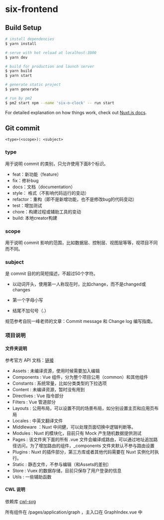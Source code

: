 # six-frontend

## Build Setup

```bash
# install dependencies
$ yarn install

# serve with hot reload at localhost:3000
$ yarn dev

# build for production and launch server
$ yarn build
$ yarn start

# generate static project
$ yarn generate

# run by pm2
$ pm2 start npm --name 'six-o-clock' -- run start
```

For detailed explanation on how things work, check out [Nuxt.js docs](https://nuxtjs.org).

## Git commit
```$xslt
<type>(<scope>): <subject>
```

### type
用于说明 commit 的类别，只允许使用下面8个标识。

- feat：新功能（feature）
- fix：修补bug
- docs：文档（documentation）
- style： 格式（不影响代码运行的变动）
- refactor：重构（即不是新增功能，也不是修改bug的代码变动）
- test：增加测试
- chore：构建过程或辅助工具的变动
- build: 本地creator构建

### scope
用于说明 commit 影响的范围，比如数据层、控制层、视图层等等，视项目不同而不同。

### subject
是 commit 目的的简短描述，不超过50个字符。

- 以动词开头，使用第一人称现在时，比如change，而不是changed或changes

- 第一个字母小写

- 结尾不加句号（.）

规范参考自阮一峰老师的文章：Commit message 和 Change log 编写指南。

### 项目说明 ###  

#### 文件夹说明 #### 

参考官方 API 文档：[链接](href=https://zh.nuxtjs.org/docs/2.x/directory-structure/nuxt) 

 - Assets : 未编译资源，使用时候需要加入编辑 
 - Components : Vue 组件，分为整个项目公用（common）和其他组件
 - Constants : 系统常量，比如分类类型的下拉选项
 - Content : 未编译资源，暂时没有用到
 - Directives : Vue 指令部分
 - Filters : Vue 管道部分
 - Layouts : 公用布局，可以设置不同的场景布局，如分别设置主页和应用页布局
 - Locales : 中英文翻译文件
 - Middleware ：Nuxt 中间健，可以处理页面切换中逻辑判断等。
 - Modules : Nuxt 的模块化，目前只有 Mock 产生随机数据提供测试
 - Pages : 该文件夹下面的所有 .vue 文件会编译成路由，可以通过地址追加路径访问，为了增加路由的组件，_components 文件夹默认不参与路由设置
 - Plugins : Nuxt 的插件部分，第三方库或者其他代码需要在 Nuxt 实例化时执行。
 - Static : 静态文件，不参与编辑（和Assets的差别）
 - Store : Vuex 的数据存储，目前只保存了用户登录的信息
 - Utils : 一些辅助函数

#### CWL 说明 #### 
依赖库 [cwl-svg](href=https://github.com/rabix/cwl-svg) 

所有组件在 /pages/application/graph ，主入口在 GraphIndex.vue 中
